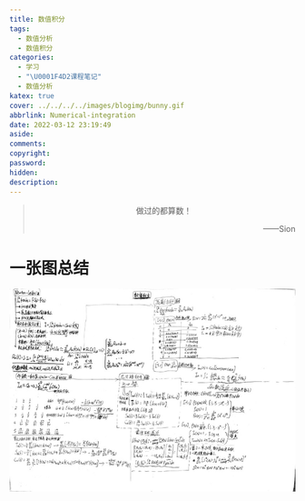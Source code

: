 ```yaml
---
title: 数值积分
tags:
  - 数值分析
  - 数值积分
categories:
  - 学习
  - "\U0001F4D2课程笔记"
  - 数值分析
katex: true
cover: ../../../../images/blogimg/bunny.gif
abbrlink: Numerical-integration
date: 2022-03-12 23:19:49
aside:
comments:
copyright:
password:
hidden:
description:
---
```


> <center>做过的都算数！</center>
> <p align="right">——Sion</p>

# 一张图总结

![]( 
../../../../images/blogimage/raw/master/2022/03/12/20220312232134266.jpg)
